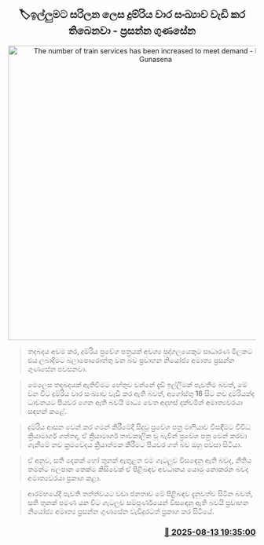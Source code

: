 <p align='center'><b><h2 align='center' title='The number of train services has been increased to meet demand - Prasanna Gunasena'>🏷ඉල්ලුමට සරිලන ලෙස දුම්රිය වාර සංඛ්‍යාව වැඩි කර තිබෙනවා  - ප්‍රසන්න ගුණසේන</h2></b></p>
<p align='center'><img src='https://helakuru.sgp1.cdn.digitaloceanspaces.com/esana/images/lib/prasanna-gunasena.jpg' width='600' alt='The number of train services has been increased to meet demand - Prasanna Gunasena'></p>

> තදබදය අවම කර, දුම්රිය ප්‍රවේශ පත්‍රයක් අවශ්‍ය පුද්ගලයෙකුට සාධාරණ මිලකට එය ලබාදීමට බලාපො‍රොත්තු වන බව ප්‍රවාහන නියෝජ්‍ය අමාත්‍ය ප්‍රසන්න ගුණසේන පවසනවා.

> මෙලෙස තදබදයක් ඇතිවීමට හේතුව වන්නේ දැඩි ඉල්ලීමක් පැවතීම බවත්, මේ වන විට දුම්රිය වාර සංඛ්‍යාව වැඩි කර ඇති බවත්, අගෝස්තු 16 සිට නව දුම්රියක්ද ධාවනයට පියවර ගෙන ඇති බවයි මාධ්‍ය වෙත අදහස් දක්වමින් අමාත්‍යවරයා සඳහන් කළේ.

> දුම්රිය ආසන වෙන් කර ගමන් කිරීමේදී සිදුවූ ප්‍රවේශ පත්‍ර මාෆියාව විසඳීමට විවිධ ක්‍රියාමාර්ග ගත්තද, ඒ ක්‍රියාමාර්ග තාවකාලික වූ බැවින් ප්‍රවේශ පත්‍ර වෙන් කරවා ගැනීමේ නව ක්‍රමවේදය ක්‍රියාත්මක කිරීමට පියවර ගත් බව ඔහු පවසා සිටියා.

> ඒ අනුව, සති දෙකක් හෝ තුනක් ඇතුළත එම ගැටලුව විස‍ඳෙනු ඇති බවද, නීතිය තමන්ට බලපාන තෙක්ම කිසිවෙක් ඒ පිළිබඳව අවධානය යොමු නොකරන බවද අමාත්‍යවරයා ප්‍රකාශ කළා.

> ආරම්භයේදී පැවති තත්ත්වයට වඩා ජනතාව මේ පිළිබඳව දැනුවත්ව සිටින බවත්, සති තුනක් පමණ යන විට ගැටලුව සම්පූර්ණයෙන් විස‍ඳෙනු ඇති බවයි ප්‍රවාහන නියෝජ්‍ය අමාත්‍ය ප්‍රසන්න ගුණසේන වැඩිදුරටත් ප්‍රකාශ කර සිටියේ.



<h3 align='right'><a href='https://www.helakuru.lk/esana/p/112666/'>📅 2025-08-13 19:35:00</a></h3>
